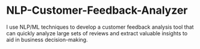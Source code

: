 # NLP-Customer-Feedback-Analyzer
I use NLP/ML techniques to develop a customer feedback analysis tool that can quickly analyze large sets of reviews and extract valuable insights to aid in business decision-making.

